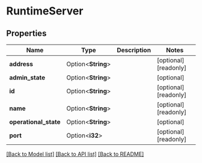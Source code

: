 # RuntimeServer

## Properties

Name | Type | Description | Notes
------------ | ------------- | ------------- | -------------
**address** | Option<**String**> |  | [optional][readonly]
**admin_state** | Option<**String**> |  | [optional]
**id** | Option<**String**> |  | [optional][readonly]
**name** | Option<**String**> |  | [optional][readonly]
**operational_state** | Option<**String**> |  | [optional]
**port** | Option<**i32**> |  | [optional][readonly]

[[Back to Model list]](../README.md#documentation-for-models) [[Back to API list]](../README.md#documentation-for-api-endpoints) [[Back to README]](../README.md)


